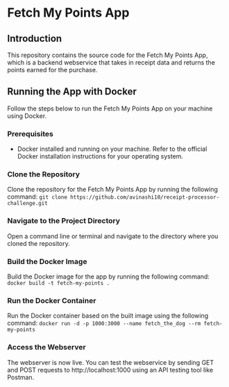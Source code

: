 # Fetch My Points App

## Introduction
This repository contains the source code for the Fetch My Points App, which is a backend webservice that takes in receipt data and returns the points earned for the purchase.

## Running the App with Docker

Follow the steps below to run the Fetch My Points App on your machine using Docker.

### Prerequisites
- Docker installed and running on your machine. Refer to the official Docker installation instructions for your operating system.

### Clone the Repository
Clone the repository for the Fetch My Points App by running the following command:
`git clone https://github.com/avinashi10/receipt-processor-challenge.git`

### Navigate to the Project Directory
Open a command line or terminal and navigate to the directory where you cloned the repository.

### Build the Docker Image
Build the Docker image for the app by running the following command:
`docker build -t fetch-my-points .`


### Run the Docker Container
Run the Docker container based on the built image using the following command:
`docker run -d -p 1000:3000 --name fetch_the_dog --rm fetch-my-points`

### Access the Webserver
The webserver is now live. You can test the webservice by sending GET and POST requests to http://localhost:1000 using an API testing tool like Postman.

